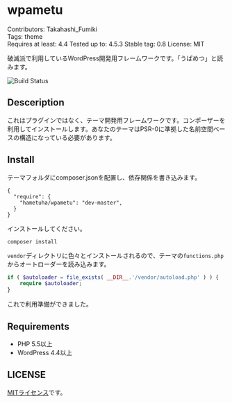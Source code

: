 # wpametu

Contributors: Takahashi_Fumiki  
Tags: theme  
Requires at least: 4.4
Tested up to: 4.5.3
Stable tag: 0.8
License: MIT

破滅派で利用しているWordPress開発用フレームワークです。「うぱめつ」と読みます。

![Build Status](https://travis-ci.org/hametuha/wpametu.svg)

## Desceription

これはプラグインではなく、テーマ開発用フレームワークです。コンポーザーを利用してインストールします。あなたのテーマはPSR-0に準拠した名前空間ベースの構造になっている必要があります。

## Install

テーマフォルダにcomposer.jsonを配置し、依存関係を書き込みます。

```
{
  "require": {
    "hametuha/wpametu": "dev-master",
  }
}
```

インストールしてください。

```
composer install
```

`vendor`ディレクトリに色々とインストールされるので、テーマの`functions.php`からオートローダーを読み込みます。

```php
if ( $autoloader = file_exists( __DIR__.'/vendor/autoload.php' ) ) {
    require $autoloader;
}
```

これで利用準備ができました。

## Requirements

- PHP 5.5以上
- WordPress 4.4以上

## LICENSE

[MITライセンス](https://raw.githubusercontent.com/hametuha/wpametu/master/LICENSE)です。